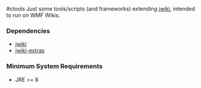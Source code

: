#ctools
Just some tools/scripts (and frameworks) extending [jwiki](https://github.com/fastily/jwiki), intended to run on WMF Wikis.

### Dependencies
* [jwiki](https://github.com/fastily/jwiki)
* [jwiki-extras](https://github.com/fastily/jwiki-extras)

### Minimum System Requirements
* JRE >= 8